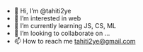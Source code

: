 - 👋 Hi, I’m @tahiti2ye
- 👀 I’m interested in web
- 🌱 I’m currently learning JS, CS, ML
- 💞️ I’m looking to collaborate on ...
- 📫 How to reach me tahiti2ye@gmail.com

<!---
tahiti2ye/tahiti2ye is a ✨ special ✨ repository because its `README.md` (this file) appears on your GitHub profile.
You can click the Preview link to take a look at your changes.
--->
